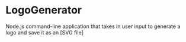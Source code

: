 # LogoGenerator
Node.js command-line application that takes in user input to generate a logo and save it as an [SVG file]
